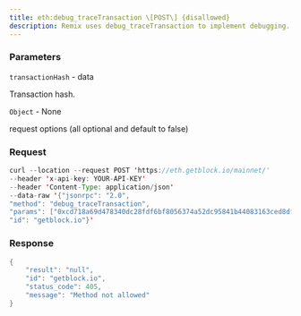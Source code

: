 ```yaml
---
title: eth:debug_traceTransaction \[POST\] {disallowed}
description: Remix uses debug_traceTransaction to implement debugging. Use theDebugger tab in Remix instead of calling debug_traceTransactiondirectly.Reruns the transaction with the same state as when the transactionexecuted.
---
```


### Parameters


`transactionHash` - data

Transaction hash.

`Object` - None

request options (all optional and default to false)

### Request

``` java
curl --location --request POST 'https://eth.getblock.io/mainnet/' 
--header 'x-api-key: YOUR-API-KEY' 
--header 'Content-Type: application/json' 
--data-raw '{"jsonrpc": "2.0",
"method": "debug_traceTransaction",
"params": ["0xcd718a69d478340dc28fdf6bf8056374a52dc95841b44083163ced8dfe29310c", null],
"id": "getblock.io"}'
```

###  Response

``` java
{
    "result": "null",
    "id": "getblock.io",
    "status_code": 405,
    "message": "Method not allowed"
}
```

